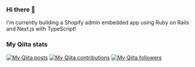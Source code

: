 ### Hi there 👋

I'm currently building a Shopify admin embedded app using Ruby on Rails and Next.js with TypeScript!

### My Qiita stats
[![My Qiita posts](https://qiita-badge.apiapi.app/s/kskinaba/posts.svg)](http://qiita.com/kskinaba) [![My Qiita contributions](https://qiita-badge.apiapi.app/s/kskinaba/contributions.svg)](http://qiita.com/kskinaba) [![My Qiita followers](https://qiita-badge.apiapi.app/s/kskinaba/followers.svg)](http://qiita.com/kskinaba)
